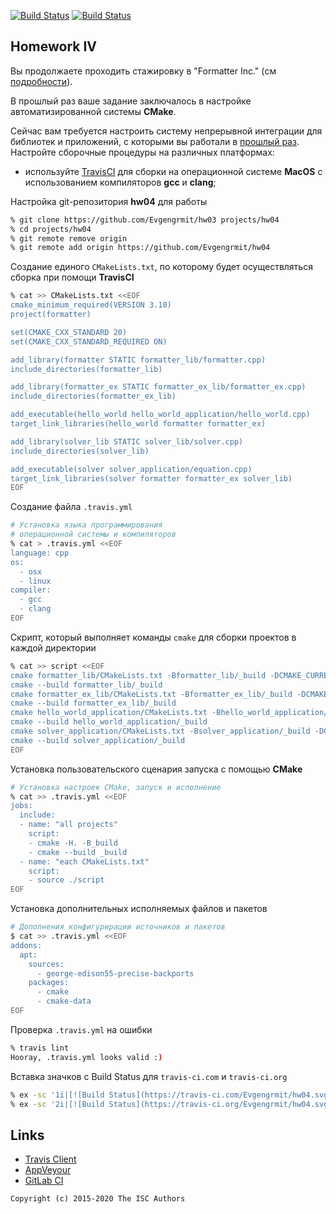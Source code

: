 [![Build Status](https://travis-ci.com/Evgengrmit/hw04.svg?branch=master)](https://travis-ci.com/Evgengrmit/hw04)
[![Build Status](https://travis-ci.org/Evgengrmit/hw04.svg?branch=master)](https://travis-ci.org/Evgengrmit/hw04)
## Homework IV

Вы продолжаете проходить стажировку в "Formatter Inc." (см [подробности](https://github.com/tp-labs/lab03#Homework)).

В прошлый раз ваше задание заключалось в настройке автоматизированной системы **CMake**.

Сейчас вам требуется настроить систему непрерывной интеграции для библиотек и приложений, с которыми вы работали в [прошлый раз](https://github.com/tp-labs/lab03#Homework). Настройте сборочные процедуры на различных платформах:
* используйте [TravisCI](https://travis-ci.com/) для сборки на операционной системе **MacOS** с использованием компиляторов **gcc** и **clang**;


Настройка git-репозитория **hw04** для работы
```sh
% git clone https://github.com/Evgengrmit/hw03 projects/hw04
% cd projects/hw04
% git remote remove origin
% git remote add origin https://github.com/Evgengrmit/hw04
```
Cоздание единого `CMakeLists.txt`, по которому будет осуществляться сборка при помощи **TravisCI**
```sh
% cat >> CMakeLists.txt <<EOF
cmake_minimum_required(VERSION 3.10)
project(formatter)

set(CMAKE_CXX_STANDARD 20)
set(CMAKE_CXX_STANDARD_REQUIRED ON)

add_library(formatter STATIC formatter_lib/formatter.cpp)
include_directories(formatter_lib)

add_library(formatter_ex STATIC formatter_ex_lib/formatter_ex.cpp)
include_directories(formatter_ex_lib)

add_executable(hello_world hello_world_application/hello_world.cpp)
target_link_libraries(hello_world formatter formatter_ex)

add_library(solver_lib STATIC solver_lib/solver.cpp)
include_directories(solver_lib)

add_executable(solver solver_application/equation.cpp)
target_link_libraries(solver formatter formatter_ex solver_lib)
EOF
```
Создание файла `.travis.yml`
```sh
# Установка языка программирования
# операционной системы и компиляторов
% cat > .travis.yml <<EOF
language: cpp
os:
  - osx
  - linux
compiler:
  - gcc
  - clang
EOF
```
Скрипт, который выполняет команды `cmake` для сборки проектов в каждой директории
```sh
% cat >> script <<EOF
cmake formatter_lib/CMakeLists.txt -Bformatter_lib/_build -DCMAKE_CURRENT_SOURCE_DIR=$PWD
cmake --build formatter_lib/_build
cmake formatter_ex_lib/CMakeLists.txt -Bformatter_ex_lib/_build -DCMAKE_CURRENT_SOURCE_DIR=$PWD
cmake --build formatter_ex_lib/_build
cmake hello_world_application/CMakeLists.txt -Bhello_world_application/_build -DCMAKE_CURRENT_SOURCE_DIR=$PWD
cmake --build hello_world_application/_build
cmake solver_application/CMakeLists.txt -Bsolver_application/_build -DCMAKE_CURRENT_SOURCE_DIR=$PWD
cmake --build solver_application/_build
EOF
```
Установка пользовательского сценария запуска с помощью **CMake**
```sh
# Установка настроек СMake, запуск и исполнение
% cat >> .travis.yml <<EOF
jobs:
  include:
  - name: "all projects"
    script:
    - cmake -H. -B_build
    - cmake --build _build
  - name: "each CMakeLists.txt"
    script:
    - source ./script
EOF
```
Установка дополнительных исполняемых файлов и пакетов
```sh
# Дополнения конфигурирации источников и пакетов
$ cat >> .travis.yml <<EOF
addons:
  apt:
    sources:
      - george-edison55-precise-backports
    packages:
      - cmake
      - cmake-data
EOF

```
Проверка `.travis.yml` на ошибки
```sh
% travis lint
Hooray, .travis.yml looks valid :)
```
Вставка значков с Build Status для `travis-ci.com` и `travis-ci.org`
```sh
% ex -sc '1i|[![Build Status](https://travis-ci.com/Evgengrmit/hw04.svg?branch=master)](https://travis-ci.com/Evgengrmit/hw04)' -cx README.md
% ex -sc '2i|[![Build Status](https://travis-ci.org/Evgengrmit/hw04.svg?branch=master)](https://travis-ci.org/Evgengrmit/hw04)' -cx README.md
```
## Links

- [Travis Client](https://github.com/travis-ci/travis.rb)
- [AppVeyour](https://www.appveyor.com/)
- [GitLab CI](https://about.gitlab.com/gitlab-ci/)

```
Copyright (c) 2015-2020 The ISC Authors
```
